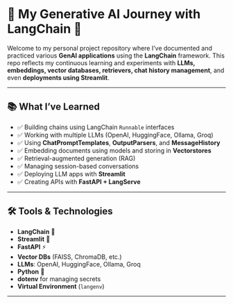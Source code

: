 # 🌟 My Generative AI Journey with LangChain 🚀

Welcome to my personal project repository where I’ve documented and practiced various **GenAI applications** using the **LangChain** framework. This repo reflects my continuous learning and experiments with **LLMs, embeddings, vector databases, retrievers, chat history management**, and even **deployments using Streamlit**.

---

## 📚 What I’ve Learned

- ✅ Building chains using LangChain `Runnable` interfaces
- ✅ Working with multiple LLMs (OpenAI, HuggingFace, Ollama, Groq)
- ✅ Using **ChatPromptTemplates**, **OutputParsers**, and **MessageHistory**
- ✅ Embedding documents using models and storing in **Vectorstores**
- ✅ Retrieval-augmented generation (RAG)
- ✅ Managing session-based conversations
- ✅ Deploying LLM apps with **Streamlit**
- ✅ Creating APIs with **FastAPI + LangServe**

---

## 🛠️ Tools & Technologies

- **LangChain** 🧠
- **Streamlit** 📱
- **FastAPI** ⚡
- **Vector DBs** (FAISS, ChromaDB, etc.)
- **LLMs**: OpenAI, HuggingFace, Ollama, Groq
- **Python** 🐍
- **dotenv** for managing secrets
- **Virtual Environment** (`langenv`)

---



